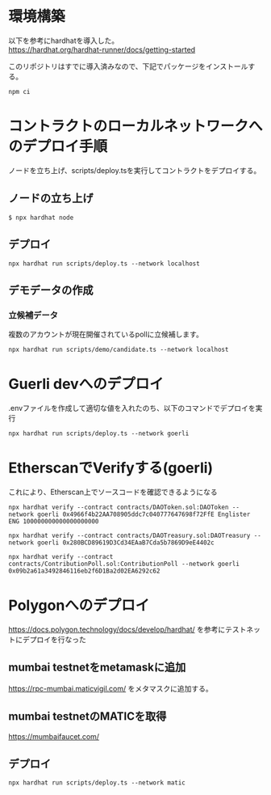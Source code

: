 # 環境構築
以下を参考にhardhatを導入した。  
https://hardhat.org/hardhat-runner/docs/getting-started

このリポジトリはすでに導入済みなので、下記でパッケージをインストールする。
```
npm ci
```

# コントラクトのローカルネットワークへのデプロイ手順
ノードを立ち上げ、scripts/deploy.tsを実行してコントラクトをデプロイする。

## ノードの立ち上げ

```
$ npx hardhat node
```

## デプロイ

```
npx hardhat run scripts/deploy.ts --network localhost
```

## デモデータの作成
### 立候補データ
複数のアカウントが現在開催されているpollに立候補します。

```
npx hardhat run scripts/demo/candidate.ts --network localhost
```

# Guerli devへのデプロイ
.envファイルを作成して適切な値を入れたのち、以下のコマンドでデプロイを実行

```
npx hardhat run scripts/deploy.ts --network goerli 
```
# EtherscanでVerifyする(goerli)
これにより、Etherscan上でソースコードを確認できるようになる

```
npx hardhat verify --contract contracts/DAOToken.sol:DAOToken --network goerli 0x4966f4b22AA708905ddc7c040777647698f72FfE Englister ENG 100000000000000000000

npx hardhat verify --contract contracts/DAOTreasury.sol:DAOTreasury --network goerli 0x280BCD89619D3Cd34EAaB7Cda5b7869D9eE4402c 

npx hardhat verify --contract contracts/ContributionPoll.sol:ContributionPoll --network goerli 0x09b2a61a3492846116eb2f6D1Ba2d02EA6292c62 
```


# Polygonへのデプロイ
https://docs.polygon.technology/docs/develop/hardhat/
を参考にテストネットにデプロイを行なった

## mumbai testnetをmetamaskに追加
https://rpc-mumbai.maticvigil.com/
をメタマスクに追加する。

## mumbai testnetのMATICを取得
https://mumbaifaucet.com/

## デプロイ

```
npx hardhat run scripts/deploy.ts --network matic
```
